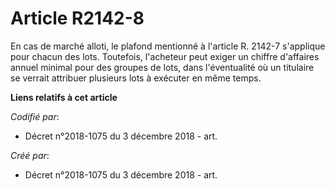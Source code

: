# Article R2142-8

En cas de marché alloti, le plafond mentionné à l'article R. 2142-7 s'applique pour chacun des lots. Toutefois, l'acheteur
peut exiger un chiffre d'affaires annuel minimal pour des groupes de lots, dans l'éventualité où un titulaire se verrait
attribuer plusieurs lots à exécuter en même temps.

**Liens relatifs à cet article**

_Codifié par_:

  - Décret n°2018-1075 du 3 décembre 2018 - art.

_Créé par_:

  - Décret n°2018-1075 du 3 décembre 2018 - art.
